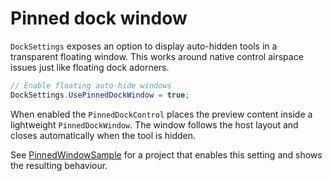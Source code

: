 # Pinned dock window

`DockSettings` exposes an option to display auto-hidden tools in a transparent floating window. This works around native control airspace issues just like floating dock adorners.

```csharp
// Enable floating auto-hide windows
DockSettings.UsePinnedDockWindow = true;
```

When enabled the `PinnedDockControl` places the preview content inside a lightweight `PinnedDockWindow`. The window follows the host layout and closes automatically when the tool is hidden.

See [PinnedWindowSample](pinned-window-sample.md) for a project that enables this setting and shows the resulting behaviour.

